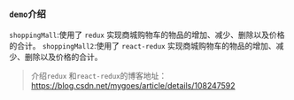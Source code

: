 ### `demo`介绍

`shoppingMall`:使用了 `redux` 实现商城购物车的物品的增加、减少、删除以及价格的合计。
`shoppingMall2`:使用了 `react-redux` 实现商城购物车的物品的增加、减少、删除以及价格的合计。

>  介绍`redux` 和`react-redux`的博客地址：https://blog.csdn.net/mygoes/article/details/108247592

